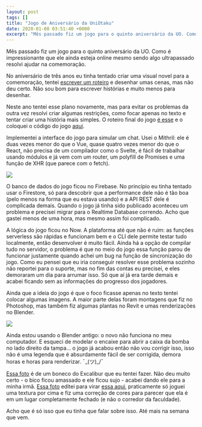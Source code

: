 ```yaml
---
layout: post
tags: []
title: "Jogo de Aniversário da UniOtaku"
date: 2020-01-08 03:51:40 +0000
excerpt: "Mês passado fiz um jogo para o quinto aniversário da UO. Como é impressionante que ele ainda esteja online mesmo sendo algo ultrapassado..."
---
```


Mês passado fiz um jogo para o quinto aniversário da UO. Como é impressionante que ele ainda esteja online mesmo sendo algo ultrapassado resolvi ajudar na comemoração.

No aniversário de três anos eu tinha tentado criar uma visual novel para a comemoração, tentei [escrever um roteiro](https://i.imgur.com/KsYdRNV.png) e desenhar umas cenas, mas não deu certo. Não sou bom para escrever histórias e muito menos para desenhar.

Neste ano tentei esse plano novamente, mas para evitar os problemas da outra vez resolvi criar algumas restrições, como focar apenas no texto e tentar criar uma história mais simples. O roteiro final do jogo [é esse](https://docs.google.com/document/d/1MCI8FRQ-bLVpLZuuoyuRhrTdGjzbuLKNsRMVSAD0L7o/edit) e o coloquei o código do jogo [aqui](https://github.com/qgustavor/chat-game/).

Implementei a interface do jogo para simular um chat. Usei o Mithril: ele é duas vezes menor do que o Vue, quase quatro vezes menor do que o React, não precisa de um compilador como o Svelte, é fácil de trabalhar usando módulos e já vem com um router, um polyfill de Promises e uma função de XHR (que parece com o fetch).

![](https://i.imgur.com/X2DThiH.png)

O banco de dados do jogo ficou no Firebase. No princípio eu tinha tentado usar o Firestore, só para descobrir que a performance dele não é tão boa (pelo menos na forma que eu estava usando) e a API REST dele é complicada demais. Quando o jogo já tinha sido publicado aconteceu um problema e precisei migrar para o Realtime Database correndo. Acho que gastei menos de uma hora, mas mesmo assim foi complicado.

A lógica do jogo ficou no Now. A plataforma até que não é ruim: as funções serverless são rápidas e funcionam bem e o CLI dele permite testar tudo localmente, então desenvolver é muito fácil. Ainda há a opção de compilar tudo no servidor, o problema é que no meio do jogo essa função parou de funcionar justamente quando achei um bug na função de sincronização do jogo. Como eu pensei que eu iria conseguir resolver esse problema sozinho não reportei para o suporte, mas no fim das contas eu precisei, e eles demoraram um dia para arrumar isso. Só que aí já era tarde demais e acabei ficando sem as informações do progresso dos jogadores.

Ainda que a ideia do jogo é que o foco ficasse apenas no texto tentei colocar algumas imagens. A maior parte delas foram montagens que fiz no Photoshop, mas também fiz algumas plantas no Revit e umas renderizações no Blender.

![](https://i.imgur.com/U4ER88m.png)

Ainda estou usando o Blender antigo: o novo não funciona no meu computador. E esqueci de modelar o encaixe para abrir a caixa da bomba no lado direito da tampa... o jogo já acabou então não vou corrigir isso, isso não é uma legenda que é absurdamente fácil de ser corrigida, demora horas e horas para renderizar. ¯\_(ツ)_/¯

[Essa foto](https://i.imgur.com/OAkDXdC.jpg) é de um boneco do Excalibur que eu tentei fazer. Não deu muito certo - o bico ficou amassado e ele ficou sujo - acabei dando ele para a minha irmã. [Essa foto](https://i.imgur.com/fx5jKaC.jpg) editei para virar [essa aqui](https://i.imgur.com/trFJoNE.jpg), praticamente só joguei uma textura por cima e fiz uma correção de cores para parecer que ela é em um lugar completamente fechado (e não o corredor da faculdade).

Acho que é só isso que eu tinha que falar sobre isso. Até mais na semana que vem.